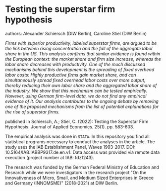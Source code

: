 # Testing the superstar firm hypothesis

authors: Alexander Schiersch (DIW Berlin), Caroline Stiel (DIW Berlin)

_Firms with superior productivity, labeled superstar firms, are argued to be the link between rising concentration and the fall of the 
aggregate labor share in the US. This analysis confirms that similar evidence is found within the European context: the market share 
and firm size increase, whereas the labor share decreases with productivity. One of the much discussed mechanisms behind this  development is the spreading of fixed overhead labor costs: Highly productive firms gain market share, and can simultaneously spread 
fixed overhead labor costs over more output, thereby reducing their own labor share and the aggregated labor share of the industry. We show that this mechanism can be tested empirically. However, using German firm-level data, we do not find any empirical evidence of it. Our analysis contributes to the ongoing debate by removing one of the proposed mechanisms from the list of potential explanations for the rise of superstar firms._

published in Schiersch, A.; Stiel, C. (2022): Testing the Superstar Firm Hypothesis. Journal of Applied Economics.
25(1). pp. 583-603.

The empirical analysis was done in `STATA`. In this repository you find all statistical programs necessary to conduct the analyses in the article. The study uses the IAB Establishment Panel, Waves 1993-2017. DOI: 10.5164/IAB.IABBP9317.de.en.v1. Data access was 
provided via remote data execution (project number at IAB: fdz1243).

The research was funded by the German Federal Ministry of Education and Research while we were investigators in the research project "On the Innovativeness of Micro, Small, and Medium Sized Enterprises in Greece and Germany (INNOMSME)" (2018-2021) at DIW Berlin.
